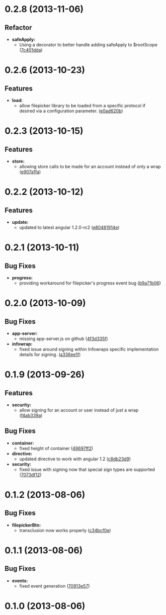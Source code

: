 # 0.2.8 (2013-11-06)

## Refactor

- **safeApply:**
  - Using a decorator to better handle adding safeApply to $rootScope ([7c401dda](https://github.com/infowrap/infowrap-filepicker/commit/7c401dda))

# 0.2.6 (2013-10-23)

## Features

- **load:**
  - allow filepicker library to be loaded from a specific protocol if desired via a configuration parameter. ([e0ad620b](https://github.com/infowrap/infowrap-filepicker/commit/e0ad620b))


# 0.2.3 (2013-10-15)

## Features

- **store:**
  - allowing store calls to be made for an account instead of only a wrap ([e907a1fa](https://github.com/infowrap/infowrap-filepicker/commit/e907a1fa))


# 0.2.2 (2013-10-12)

## Features

- **update:**
  - updated to latest angular 1.2.0-rc2 ([e80481914e](https://github.com/infowrap/infowrap-filepicker/commit/e80481914e))

# 0.2.1 (2013-10-11)


## Bug Fixes

- **progress:**
  - providing workaround for filepicker's progress event bug ([b9a71b06](https://github.com/infowrap/infowrap-filepicker/commit/b9a71b06))

# 0.2.0 (2013-10-09)


## Bug Fixes

- **app-server:**
  - missing app-server.js on github ([4f3d335f](https://github.com/infowrap/infowrap-filepicker/commit/4f3d335f))
- **infowrap:**
  - fixed issue around signing within Infowraps specific implementation details for signing. ([a336ee1f](https://github.com/infowrap/infowrap-filepicker/commit/a336ee1f))

# 0.1.9 (2013-09-26)

## Features

- **security:**
  - allow signing for an account or user instead of just a wrap ([f4ab339a](https://github.com/infowrap/infowrap-filepicker/commit/f4ab339a))

## Bug Fixes

- **container:**
  - fixed height of container ([49697ff2](https://github.com/infowrap/infowrap-filepicker/commit/49697ff2))
- **directive:**
  - updated directive to work with angular 1.2 ([c8db23d9](https://github.com/infowrap/infowrap-filepicker/commit/c8db23d9))
- **security:**
  - fixed issue with signing now that special sign types are supported ([7073df12](https://github.com/infowrap/infowrap-filepicker/commit/7073df12))

# 0.1.2 (2013-08-06)


## Bug Fixes

- **filepickerBtn:**
  - transclusion now works properly ([c34bcf0e](https://github.com/infowrap/infowrap-filepicker/commit/c34bcf0e))

# 0.1.1 (2013-08-06)


## Bug Fixes

- **events:**
  - fixed event generation ([70913e57](https://github.com/infowrap/infowrap-filepicker/commit/70913e57))

# 0.1.0 (2013-08-06)



